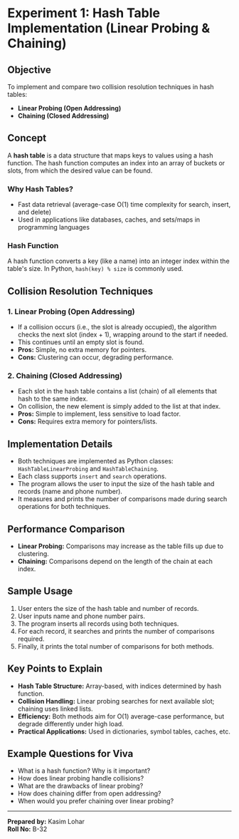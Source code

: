# Experiment 1: Hash Table Implementation (Linear Probing & Chaining)

## Objective

To implement and compare two collision resolution techniques in hash tables:
- **Linear Probing (Open Addressing)**
- **Chaining (Closed Addressing)**

## Concept

A **hash table** is a data structure that maps keys to values using a hash function. The hash function computes an index into an array of buckets or slots, from which the desired value can be found.

### Why Hash Tables?

- Fast data retrieval (average-case O(1) time complexity for search, insert, and delete)
- Used in applications like databases, caches, and sets/maps in programming languages

### Hash Function

A hash function converts a key (like a name) into an integer index within the table's size. In Python, `hash(key) % size` is commonly used.

## Collision Resolution Techniques

### 1. Linear Probing (Open Addressing)

- If a collision occurs (i.e., the slot is already occupied), the algorithm checks the next slot (index + 1), wrapping around to the start if needed.
- This continues until an empty slot is found.
- **Pros:** Simple, no extra memory for pointers.
- **Cons:** Clustering can occur, degrading performance.

### 2. Chaining (Closed Addressing)

- Each slot in the hash table contains a list (chain) of all elements that hash to the same index.
- On collision, the new element is simply added to the list at that index.
- **Pros:** Simple to implement, less sensitive to load factor.
- **Cons:** Requires extra memory for pointers/lists.

## Implementation Details

- Both techniques are implemented as Python classes: `HashTableLinearProbing` and `HashTableChaining`.
- Each class supports `insert` and `search` operations.
- The program allows the user to input the size of the hash table and records (name and phone number).
- It measures and prints the number of comparisons made during search operations for both techniques.

## Performance Comparison

- **Linear Probing:** Comparisons may increase as the table fills up due to clustering.
- **Chaining:** Comparisons depend on the length of the chain at each index.

## Sample Usage

1. User enters the size of the hash table and number of records.
2. User inputs name and phone number pairs.
3. The program inserts all records using both techniques.
4. For each record, it searches and prints the number of comparisons required.
5. Finally, it prints the total number of comparisons for both methods.

## Key Points to Explain

- **Hash Table Structure:** Array-based, with indices determined by hash function.
- **Collision Handling:** Linear probing searches for next available slot; chaining uses linked lists.
- **Efficiency:** Both methods aim for O(1) average-case performance, but degrade differently under high load.
- **Practical Applications:** Used in dictionaries, symbol tables, caches, etc.

## Example Questions for Viva

- What is a hash function? Why is it important?
- How does linear probing handle collisions?
- What are the drawbacks of linear probing?
- How does chaining differ from open addressing?
- When would you prefer chaining over linear probing?

---

**Prepared by:** Kasim Lohar  
**Roll No:** B-32

